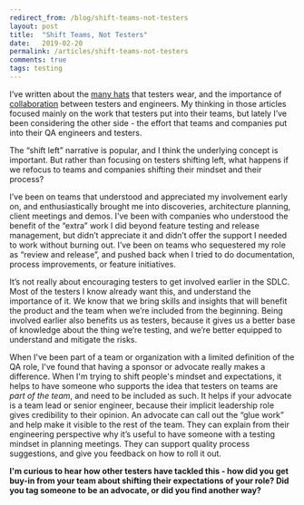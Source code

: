 ```yaml
---
redirect_from: /blog/shift-teams-not-testers
layout: post
title:  "Shift Teams, Not Testers"
date:   2019-02-20
permalink: /articles/shift-teams-not-testers
comments: true
tags: testing
---
```


I’ve written about the [many hats](https://techbeacon.com/app-dev-testing/3-hats-qa-engineers-how-wear-them-well) that testers wear, and the importance of [collaboration](https://www.testcraft.io/building-relationship-developers-qa) between testers and engineers. My thinking in those articles focused mainly on the work that testers put into their teams, but lately I’ve been considering the other side - the effort that teams and companies put into their QA engineers and testers.

The “shift left” narrative is popular, and I think the underlying concept is important. But rather than focusing on testers shifting left, what happens if we refocus to teams and companies shifting their mindset and their process? 

I’ve been on teams that understood and appreciated my involvement early on, and enthusiastically brought me into discoveries, architecture planning, client meetings and demos. I’ve been with companies who understood the benefit of the “extra” work I did beyond feature testing and release management, but didn’t appreciate it and didn’t offer the support I needed to work without burning out. I’ve been on teams who sequestered my role as “review and release”, and pushed back when I tried to do documentation, process improvements, or feature initiatives.

It’s not really about encouraging testers to get involved earlier in the SDLC. Most of the testers I know already want this, and understand the importance of it. We know that we bring skills and insights that will benefit the product and the team when we’re included from the beginning. Being involved earlier also benefits us as testers, because it gives us a better base of knowledge about the thing we’re testing, and we’re better equipped to understand and mitigate the risks.

When I've been part of a team or organization with a limited definition of the QA role, I've found that having a sponsor or advocate really makes a difference. When I'm trying to shift people's mindset and expectations, it helps to have someone who supports the idea that testers on teams are *part of the team*, and need to be included as such. It helps if your advocate is a team lead or senior engineer, because their implicit leadership role gives credibility to their opinion. An advocate can call out the “glue work” and help make it visible to the rest of the team. They can explain from their engineering perspective why it’s useful to have someone with a testing mindset in planning meetings. They can support quality process suggestions, and give you feedback on how to roll it out.

**I'm curious to hear how other testers have tackled this - how did you get buy-in from your team about shifting their expectations of your role? Did you tag someone to be an advocate, or did you find another way?**